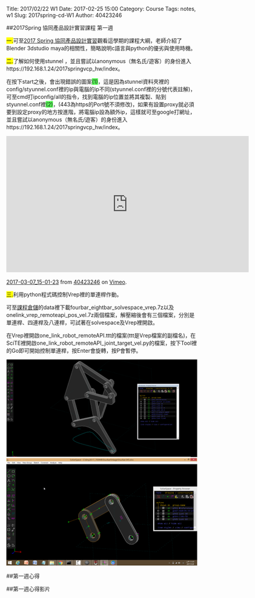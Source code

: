 Title: 2017/02/22 W1
Date: 2017-02-25 15:00
Category: Course
Tags: notes, w1
Slug: 2017spring-cd-W1
Author: 40423246

##2017Spring 協同產品設計實習課程  第一週

<!-- PELICAN_END_SUMMARY -->

<span style="background-color: #ffff00">一.</span>可至<a href="http://mde.tw/2017springcd/blog/2017spring-cd.html">2017 Spring 協同產品設計實習</a>觀看這學期的課程大綱，老師介紹了Blender 3dstudio maya的相關性，簡略說明c語言與python的優劣與使用時機。


<span style="background-color: #ffff00">二.</span>了解如何使用stunnel
，並且嘗試以anonymous（無名氏/遊客）的身份進入https://192.168.1.24/2017springvcp_hw/index。

在按下start之後，會出現錯誤的圖案<span style="background-color: #55ff55">(1)</span>，這是因為stunnel資料夾裡的config/styunnel.conf裡的ip與電腦的ip不同(styunnel.conf裡的分號代表註解)，可至cmd打ipconfig/all的指令，找到電腦的ip位置並將其複製、貼到styunnel.conf裡<span style="background-color: #55ff55">(2)</span>，(443為https的Port號不須修改)，如果有設置proxy就必須要到設定proxy的地方按進階，將電腦ip設為額外ip，這樣就可至google打網址，並且嘗試以anonymous（無名氏/遊客）的身份進入https://192.168.1.24/2017springvcp_hw/index。

<iframe src="https://player.vimeo.com/video/207244552" width="640" height="359" frameborder="0" webkitallowfullscreen mozallowfullscreen allowfullscreen></iframe>
<p><a href="https://vimeo.com/207244552">2017-03-07_15-01-23</a> from <a href="https://vimeo.com/user60140629">40423246</a> on <a href="https://vimeo.com">Vimeo</a>.</p>

<span style="background-color: #ffff00">三.</span>利用python程式碼控制Vrep裡的單連桿作動。

可至<a href="http://github.com/mdecourse/2017springcd">課程倉儲</a>的data裡下載fourbar_eightbar_solvespace_vrep.7z以及onelink_vrep_remoteapi_pos_vel.7z兩個檔案，解壓縮後會有三個檔案，分別是單連桿、四連桿及八連桿，可試著在solvespace及Vrep裡開啟。

在Vrep裡開啟one_link_robot_remoteAPI.ttt的檔案(ttt是Vrep檔案的副檔名)，在SciTE裡開啟one_link_robot_remoteAPI_joint_target_vel.py的檔案，按下Tool裡的Go即可開始控制單連桿，按Enter會旋轉，按P會暫停。

<img src="./../data/jansen_solvespace_2.png" width="560" />

<img src="./../data/2017-03-08_11-07-49.png" width="560" />

##第一週心得  
  

##第一週心得影片



